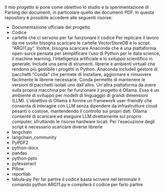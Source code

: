 Il mio progetto si pone come obiettivo lo studio e la sperimentazione di Parsing dei documenti, in particolare quello dei 
documenti PDF.
In questa repository è possibile accedere alle seguenti risorse:
- Documentazione ufficiale del progetto
- Codice
- cartelle che ci servono per far funzionare il codice
Per replicare il lavoro da me svolto bisogna scaricare le cartelle VectorStoreDB e lo script "ARG11.py". Inoltre, bisogna
scaricare Anaconda che è una piattaforma open-surce pensata per semplificare l'uso di Python per le data science, il machine
learning, l'intelligenza artificiale e lo sviluppo scientifico in generale. Include una serie di strumenti. librerie e ambienti
virtuali che rendono più gestibile i progetti in Python. Anaconda includeil gestore di pacchetti "Conda" che permete di
installare, aggiornare e rimuovere facilmente le librerie necessarie. Conda permette di mantenere le versioni di pacchetti
isolati uno dall'altro. Un'altra piattaforma da avere sulla propria macchina per far funzionare il progetto è Ollama. Esso è un
ambiente di sviluppo per modelli di linguaggio di grandi dimensioni (LLM). L'obiettivo di Ollama è fornire un framework
user-friendly che consenta di interagire con LLM senza dipendere da infrastrutture cloud pesanti o costose, mantendendo il
controllo sui propri dati. Ollama consente di scaricare ed eseguire LLM direttamente sul proprio computer, sfruttando le risorse
hardware locali.
Per l'esecuzione degli script è necessario scaricare diverse librerie
- langchain
- langchain_community
- PyPDF2
- python-docx
- pandas
- python-pptx
- pytesseract
- Pillow
- reportlab
- tabula-py
Per far partire il codice basta scrivere nel terminale il comando python ARG11.py e compilerà il codice per farlo partire
